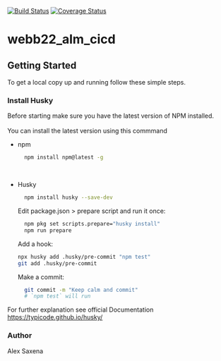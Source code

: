 [![Build Status][ci-image]][ci-url]
[![Coverage Status](https://coveralls.io/repos/github/AlexSaxena/webb22_alm_cicd/badge.svg?branch=main&service=github)](https://coveralls.io/github/AlexSaxena/webb22_alm_cicd?branch=main)

# webb22_alm_cicd

## Getting Started

To get a local copy up and running follow these simple steps.
<br>

### Install Husky

Before starting make sure you have the latest version of NPM installed.  
<br>
You can install the latest version using this commmand

- npm

  ```sh
    npm install npm@latest -g
  ```

  <br>

- Husky

  ```sh
    npm install husky --save-dev
  ```

  Edit package.json > prepare script and run it once:

  ```sh
    npm pkg set scripts.prepare="husky install"
    npm run prepare
  ```

  Add a hook:

  ```sh
  npx husky add .husky/pre-commit "npm test"
  git add .husky/pre-commit
  ```

  Make a commit:

  ```sh
    git commit -m "Keep calm and commit"
    # `npm test` will run
  ```

For further explanation see official Documentation https://typicode.github.io/husky/
<br>

### Author

Alex Saxena

[ci-image]: https://github.com/AlexSaxena/webb22_alm_cicd/actions/workflows/test.yml/badge.svg
[ci-url]: https://github.com/AlexSaxena/webb22_alm_cicd/actions/workflows/test
